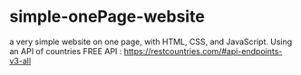 # simple-onePage-website
a very simple website on one page, with HTML, CSS, and JavaScript. Using an API of countries 
FREE API : https://restcountries.com/#api-endpoints-v3-all
